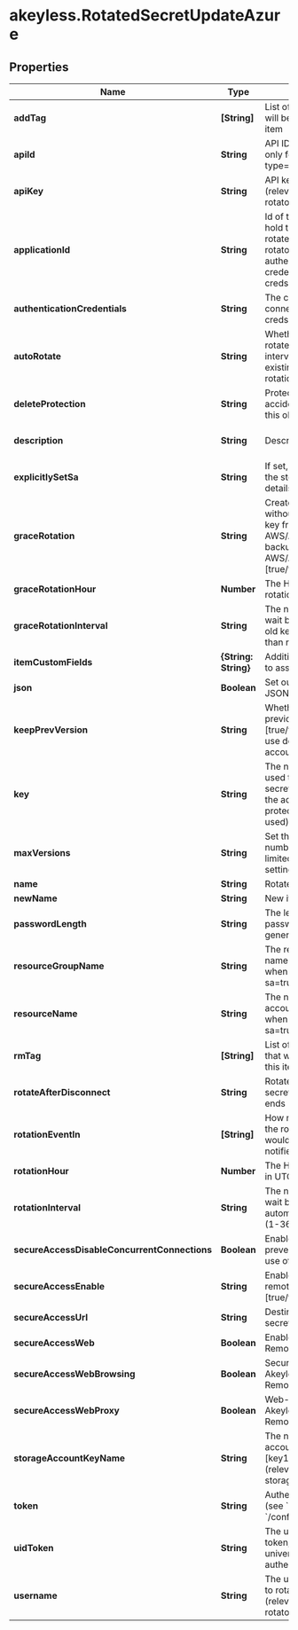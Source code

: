# akeyless.RotatedSecretUpdateAzure

## Properties

Name | Type | Description | Notes
------------ | ------------- | ------------- | -------------
**addTag** | **[String]** | List of the new tags that will be attached to this item | [optional] 
**apiId** | **String** | API ID to rotate (relevant only for rotator-type&#x3D;api-key) | [optional] 
**apiKey** | **String** | API key to rotate (relevant only for rotator-type&#x3D;api-key) | [optional] 
**applicationId** | **String** | Id of the azure app that hold the serect to be rotated (relevant only for rotator-type&#x3D;api-key &amp; authentication-credentials&#x3D;use-target-creds) | [optional] 
**authenticationCredentials** | **String** | The credentials to connect with use-user-creds/use-target-creds | [optional] [default to &#39;use-user-creds&#39;]
**autoRotate** | **String** | Whether to automatically rotate every --rotation-interval days, or disable existing automatic rotation [true/false] | [optional] 
**deleteProtection** | **String** | Protection from accidental deletion of this object [true/false] | [optional] 
**description** | **String** | Description of the object | [optional] [default to &#39;default_metadata&#39;]
**explicitlySetSa** | **String** | If set, explicitly provide the storage account details [true/false] | [optional] [default to &#39;false&#39;]
**graceRotation** | **String** | Create a new access key without deleting the old key from AWS/Azure/GCP for backup (relevant only for AWS/Azure/GCP) [true/false] | [optional] 
**graceRotationHour** | **Number** | The Hour of the grace rotation in UTC | [optional] 
**graceRotationInterval** | **String** | The number of days to wait before deleting the old key (must be bigger than rotation-interval) | [optional] 
**itemCustomFields** | **{String: String}** | Additional custom fields to associate with the item | [optional] 
**json** | **Boolean** | Set output format to JSON | [optional] [default to false]
**keepPrevVersion** | **String** | Whether to keep previous version [true/false]. If not set, use default according to account settings | [optional] 
**key** | **String** | The name of a key that used to encrypt the secret value (if empty, the account default protectionKey key will be used) | [optional] 
**maxVersions** | **String** | Set the maximum number of versions, limited by the account settings defaults. | [optional] 
**name** | **String** | Rotated secret name | 
**newName** | **String** | New item name | [optional] 
**passwordLength** | **String** | The length of the password to be generated | [optional] 
**resourceGroupName** | **String** | The resource group name (only relevant when explicitly-set-sa&#x3D;true) | [optional] 
**resourceName** | **String** | The name of the storage account (only relevant when explicitly-set-sa&#x3D;true) | [optional] 
**rmTag** | **[String]** | List of the existent tags that will be removed from this item | [optional] 
**rotateAfterDisconnect** | **String** | Rotate the value of the secret after SRA session ends [true/false] | [optional] [default to &#39;false&#39;]
**rotationEventIn** | **[String]** | How many days before the rotation of the item would you like to be notified | [optional] 
**rotationHour** | **Number** | The Hour of the rotation in UTC | [optional] 
**rotationInterval** | **String** | The number of days to wait between every automatic key rotation (1-365) | [optional] 
**secureAccessDisableConcurrentConnections** | **Boolean** | Enable this flag to prevent simultaneous use of the same secret | [optional] 
**secureAccessEnable** | **String** | Enable/Disable secure remote access [true/false] | [optional] 
**secureAccessUrl** | **String** | Destination URL to inject secrets | [optional] 
**secureAccessWeb** | **Boolean** | Enable Web Secure Remote Access | [optional] [default to false]
**secureAccessWebBrowsing** | **Boolean** | Secure browser via Akeyless&#39;s Secure Remote Access (SRA) | [optional] [default to false]
**secureAccessWebProxy** | **Boolean** | Web-Proxy via Akeyless&#39;s Secure Remote Access (SRA) | [optional] [default to false]
**storageAccountKeyName** | **String** | The name of the storage account key to rotate [key1/key2/kerb1/kerb2] (relevat to azure-storage-account) | [optional] 
**token** | **String** | Authentication token (see &#x60;/auth&#x60; and &#x60;/configure&#x60;) | [optional] 
**uidToken** | **String** | The universal identity token, Required only for universal_identity authentication | [optional] 
**username** | **String** | The user principal name to rotate his password (relevant only for rotator-type&#x3D;password) | [optional] 


